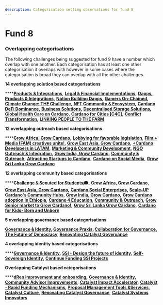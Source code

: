 ```yaml
---
description: Categorisation setting observations for fund 8
---
```


# Fund 8

### Overlapping categorisations

The following challenges being suggested for fund 9 have a number which overlap with one another. Each categorisation has at least one other categorisation it overlaps with however in some cases where the categorisation is broad they can overlap with all the other challenges.



**14 overlapping solution based categorisations**

****[**Products & Integrations**](https://app.ideascale.com/t/UM5UZBunL)**,** [**Legal & Financial Implementations**](https://app.ideascale.com/t/UM5UZBvbn)**,** [**Dapps, Products & Integrations**](https://app.ideascale.com/t/UM5UZBw78)**,** [**Nation Building Dapps**](https://app.ideascale.com/t/UM5UZBuo2)**,** [**Gamers On-Chained**](https://app.ideascale.com/t/UM5UZBw1o)**,** [**Climate Change: THE Challenge**](https://app.ideascale.com/t/UM5UZBvq4)**,** [**NFT Community & Ecosystem**](https://app.ideascale.com/t/UM5UZBwLV)**,** [**Cardano DeFi Dominance**](https://app.ideascale.com/t/UM5UZBurB)**,** [**Business Solutions**](https://app.ideascale.com/t/UM5UZBvhC)**,** [**Decentralised Storage Solutions**](https://app.ideascale.com/t/UM5UZBuuG)**,** [**Global Health Care on Cardano**](https://app.ideascale.com/t/UM5UZBw4s)**,** [**Cardano for Cities \[C4C\]**](https://app.ideascale.com/t/UM5UZBwDp)**,** [**Conflict Transformation**](https://app.ideascale.com/t/UM5UZBulb)**,** [**LINKING PEOPLE TO THE FARM**](https://app.ideascale.com/t/UM5UZBwPp)



**12 overlapping outreach based categorisations**

****[**Grow Africa, Grow Cardano**](https://app.ideascale.com/t/UM5UZBuk1)**,** [**Lobbying for favorable legislation**](https://app.ideascale.com/t/UM5UZBwe3)**,** [**Film + Media (FAM) creatives unite!**](https://app.ideascale.com/t/UM5UZBuw7)**,** [**Grow East Asia, Grow Cardano**](https://app.ideascale.com/t/UM5UZBvV3)**,** [**+Cardano Developers in LATAM**](https://cardano.ideascale.com/c/idea/405144)**,**  [**Marketing & Community Development**](https://app.ideascale.com/t/UM5UZBwId)**,** [**NGO Outreach & Integration**](https://app.ideascale.com/t/UM5UZBvey)**,** [**Grow India, Grow Cardano**](https://app.ideascale.com/t/UM5UZBumF)**,** [**Community & Outreach**](https://app.ideascale.com/t/UM5UZBunC)**,** [**Attracting Startups to Cardano**](https://app.ideascale.com/t/UM5UZBvur)**,** [**Cardano on Social Media**](https://app.ideascale.com/t/UM5UZBw8V)**,** [**Grow Sri Lanka Grow Cardano**](https://app.ideascale.com/t/UM5UZBurO)



**12 overlapping community based categorisations**

****[**Challenge & Scouted for Students🎓**](https://app.ideascale.com/t/UM5UZBvbE)**,** [**Grow Africa, Grow Cardano**](https://app.ideascale.com/t/UM5UZBuk1)**,** [**Grow East Asia, Grow Cardano**](https://app.ideascale.com/t/UM5UZBvV3)**,** [**Cardano Social Enterprises**](https://app.ideascale.com/t/UM5UZBuod)**,** [**Scale-UP Cardano's Community Hubs**](https://app.ideascale.com/t/UM5UZBukC)**,** [**Grow India, Grow Cardano**](https://app.ideascale.com/t/UM5UZBumF)**,** [**Grow Cardano adoption in Ethiopia**](https://app.ideascale.com/t/UM5UZBu6F)**,** [**Cardano 4 Education**](https://app.ideascale.com/t/UM5UZBwpW)**,** [**Community & Outreach**](https://app.ideascale.com/t/UM5UZBunC)**,** [**Grow Senior market to Grow Cardano!**](https://app.ideascale.com/t/UM5UZBuog)**,** [**Grow Sri Lanka Grow Cardano**](https://app.ideascale.com/t/UM5UZBurO)**,** [**Cardano for Kids- Born and Unborn**](https://app.ideascale.com/t/UM5UZBuqn)



**5 overlapping governance based categorisations** &#x20;

****[**Governance & Identity**](https://app.ideascale.com/t/UM5UZBunV)**,** [**Governance Praxis**](https://app.ideascale.com/t/UM5UZBv6V)**,** [**Collaboration for Governance**](https://app.ideascale.com/t/UM5UZBwWo)**,** [**The Future of Democracy**](https://app.ideascale.com/t/UM5UZBvIA)**,** [**Renovating Catalyst Governance**](https://app.ideascale.com/t/UM5UZBvyp)****



**4 overlapping identity based categorisations**

****[**Governance & Identity**](https://app.ideascale.com/t/UM5UZBunV)**,** [**SSI - Design the future of identity**](https://app.ideascale.com/t/UM5UZBvbo)**,** [**Self-Sovereign Identity**](https://app.ideascale.com/t/UM5UZBwIB)**,** [**Continue Funding SSI Projects**](https://app.ideascale.com/t/UM5UZBvcB)



**Overlapping Catalyst based categorisations**

****[**dRep improvement and onboarding**](https://app.ideascale.com/t/UM5UZBvsJ)**,** [**Governance & Identity**](https://app.ideascale.com/t/UM5UZBunV)**,** [**Community Advisor Improvements**](https://app.ideascale.com/t/UM5UZBwYx)**,** [**Catalyst Impact Accelerator**](https://app.ideascale.com/t/UM5UZBwWz)**,** [**Catalyst - Rapid Funding Mechanisms**](https://app.ideascale.com/t/UM5UZBumy)**,** [**Proposal Management Tools \&Services**](https://app.ideascale.com/t/UM5UZBweN)**,** [**Catalyst Culture**](https://app.ideascale.com/t/UM5UZBvsH)**,** [**Renovating Catalyst Governance**](https://app.ideascale.com/t/UM5UZBvyp)**,** [**Catalyst Systems Innovators**](https://app.ideascale.com/t/UM5UZBw8W)
